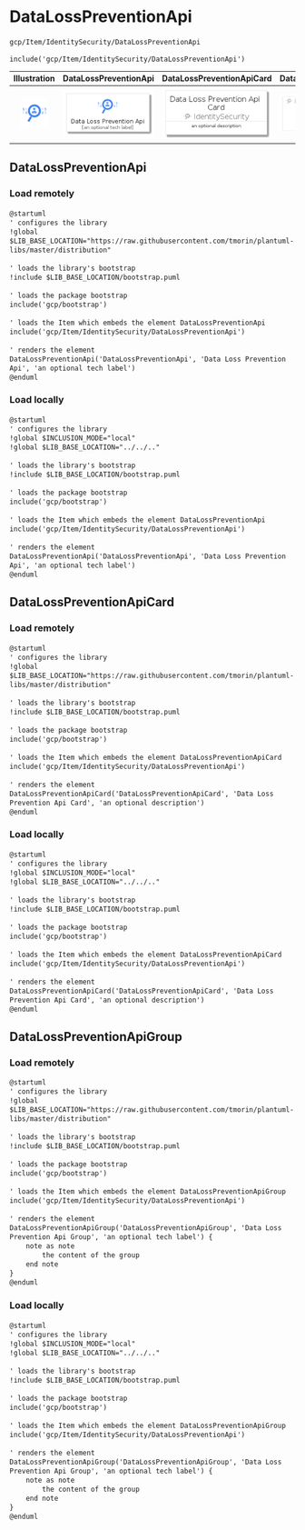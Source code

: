 # DataLossPreventionApi


```text
gcp/Item/IdentitySecurity/DataLossPreventionApi
```

```text
include('gcp/Item/IdentitySecurity/DataLossPreventionApi')
```



| Illustration | DataLossPreventionApi | DataLossPreventionApiCard | DataLossPreventionApiGroup |
| :---: | :---: | :---: | :---: |
| ![illustration for Illustration](../../../gcp/Item/IdentitySecurity/DataLossPreventionApi.png) | ![illustration for DataLossPreventionApi](../../../gcp/Item/IdentitySecurity/DataLossPreventionApi.Local.png) | ![illustration for DataLossPreventionApiCard](../../../gcp/Item/IdentitySecurity/DataLossPreventionApiCard.Local.png) | ![illustration for DataLossPreventionApiGroup](../../../gcp/Item/IdentitySecurity/DataLossPreventionApiGroup.Local.png) |




## DataLossPreventionApi

### Load remotely
```plantuml
@startuml
' configures the library
!global $LIB_BASE_LOCATION="https://raw.githubusercontent.com/tmorin/plantuml-libs/master/distribution"

' loads the library's bootstrap
!include $LIB_BASE_LOCATION/bootstrap.puml

' loads the package bootstrap
include('gcp/bootstrap')

' loads the Item which embeds the element DataLossPreventionApi
include('gcp/Item/IdentitySecurity/DataLossPreventionApi')

' renders the element
DataLossPreventionApi('DataLossPreventionApi', 'Data Loss Prevention Api', 'an optional tech label')
@enduml
```

### Load locally
```plantuml
@startuml
' configures the library
!global $INCLUSION_MODE="local"
!global $LIB_BASE_LOCATION="../../.."

' loads the library's bootstrap
!include $LIB_BASE_LOCATION/bootstrap.puml

' loads the package bootstrap
include('gcp/bootstrap')

' loads the Item which embeds the element DataLossPreventionApi
include('gcp/Item/IdentitySecurity/DataLossPreventionApi')

' renders the element
DataLossPreventionApi('DataLossPreventionApi', 'Data Loss Prevention Api', 'an optional tech label')
@enduml
```

## DataLossPreventionApiCard

### Load remotely
```plantuml
@startuml
' configures the library
!global $LIB_BASE_LOCATION="https://raw.githubusercontent.com/tmorin/plantuml-libs/master/distribution"

' loads the library's bootstrap
!include $LIB_BASE_LOCATION/bootstrap.puml

' loads the package bootstrap
include('gcp/bootstrap')

' loads the Item which embeds the element DataLossPreventionApiCard
include('gcp/Item/IdentitySecurity/DataLossPreventionApi')

' renders the element
DataLossPreventionApiCard('DataLossPreventionApiCard', 'Data Loss Prevention Api Card', 'an optional description')
@enduml
```

### Load locally
```plantuml
@startuml
' configures the library
!global $INCLUSION_MODE="local"
!global $LIB_BASE_LOCATION="../../.."

' loads the library's bootstrap
!include $LIB_BASE_LOCATION/bootstrap.puml

' loads the package bootstrap
include('gcp/bootstrap')

' loads the Item which embeds the element DataLossPreventionApiCard
include('gcp/Item/IdentitySecurity/DataLossPreventionApi')

' renders the element
DataLossPreventionApiCard('DataLossPreventionApiCard', 'Data Loss Prevention Api Card', 'an optional description')
@enduml
```

## DataLossPreventionApiGroup

### Load remotely
```plantuml
@startuml
' configures the library
!global $LIB_BASE_LOCATION="https://raw.githubusercontent.com/tmorin/plantuml-libs/master/distribution"

' loads the library's bootstrap
!include $LIB_BASE_LOCATION/bootstrap.puml

' loads the package bootstrap
include('gcp/bootstrap')

' loads the Item which embeds the element DataLossPreventionApiGroup
include('gcp/Item/IdentitySecurity/DataLossPreventionApi')

' renders the element
DataLossPreventionApiGroup('DataLossPreventionApiGroup', 'Data Loss Prevention Api Group', 'an optional tech label') {
    note as note
        the content of the group
    end note
}
@enduml
```

### Load locally
```plantuml
@startuml
' configures the library
!global $INCLUSION_MODE="local"
!global $LIB_BASE_LOCATION="../../.."

' loads the library's bootstrap
!include $LIB_BASE_LOCATION/bootstrap.puml

' loads the package bootstrap
include('gcp/bootstrap')

' loads the Item which embeds the element DataLossPreventionApiGroup
include('gcp/Item/IdentitySecurity/DataLossPreventionApi')

' renders the element
DataLossPreventionApiGroup('DataLossPreventionApiGroup', 'Data Loss Prevention Api Group', 'an optional tech label') {
    note as note
        the content of the group
    end note
}
@enduml
```

